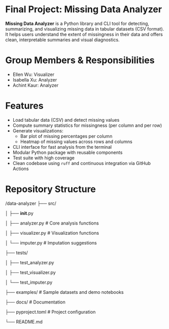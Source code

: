 # Final Project: Missing Data Analyzer 
**Missing Data Analyzer** is a Python library and CLI tool for detecting, summarizing, and visualizing missing data in tabular datasets (CSV format). It helps users understand the extent of missingness in their data and offers clean, interpretable summaries and visual diagnostics. 

# Group Members & Responsibilities 
- Ellen Wu: Visualizer 
- Isabella Xu: Analyzer 
- Achint Kaur: Analyzer 

# Features 
- Load tabular data (CSV) and detect missing values
- Compute summary statistics for missingness (per column and per row)
- Generate visualizations:
  - Bar plot of missing percentages per column
  - Heatmap of missing values across rows and columns
- CLI interface for fast analysis from the terminal
- Modular Python package with reusable components
- Test suite with high coverage
- Clean codebase using `ruff` and continuous integration via GitHub Actions 

# Repository Structure
/data-analyzer
├── src/

│   ├── __init__.py

│   ├── analyzer.py        # Core analysis functions

│   ├── visualizer.py      # Visualization functions

│   └── imputer.py        # Imputation suggestions

├── tests/

│   ├── test_analyzer.py

│   ├── test_visualizer.py

│   └── test_imputer.py

├── examples/             # Sample datasets and demo notebooks

├── docs/                 # Documentation

├── pyproject.toml        # Project configuration

└── README.md
